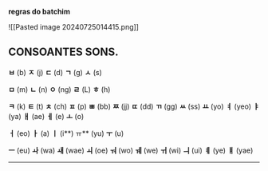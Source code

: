 
**regras do batchim**

![[Pasted image 20240725014415.png]]

## **CONSOANTES SONS.**

**ㅂ** (b) **ㅈ** (j) **ㄷ** (d) **ㄱ** (g) **ㅅ** (s)

**ㅁ** (m) **ㄴ** (n) **ㅇ** (ng) **ㄹ** (L) **ㅎ** (h)

**ㅋ** (k) **ㅌ** (t) **ㅊ** (ch) **ㅍ** (p) **ㅃ** (bb) **ㅉ** (jj) **ㄸ** (dd) **ㄲ** (gg) **ㅆ** (ss) **ㅛ** (yo) **ㅕ** (yeo) **ㅑ** (ya) **ㅐ** (ae) **ㅔ** (e) **ㅗ** (o)

**ㅓ** (eo) **ㅏ** (a) **ㅣ** (i**) ㅠ** (yu) **ㅜ** (u)

**ㅡ** (eu) **ㅘ** (wa) **ㅙ** (wae) **ㅚ** (oe) **ㅝ** (wo) **ㅞ** (we) **ㅟ** (wi) **ㅢ** (ui) **ㅖ** (ye) **ㅒ** (yae)


----

